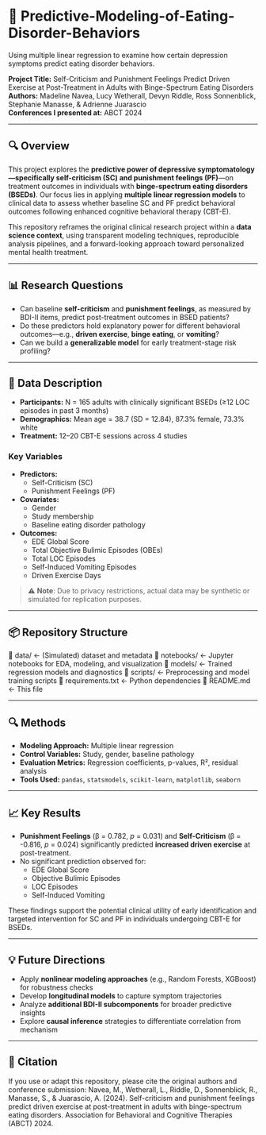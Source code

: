 # 🧠 Predictive-Modeling-of-Eating-Disorder-Behaviors
Using multiple linear regression to examine how certain depression symptoms predict eating disorder behaviors.

**Project Title:** Self-Criticism and Punishment Feelings Predict Driven Exercise at Post-Treatment in Adults with Binge-Spectrum Eating Disorders  
**Authors:** Madeline Navea, Lucy Wetherall, Devyn Riddle, Ross Sonnenblick, Stephanie Manasse, & Adrienne Juarascio  
**Conferences I presented at:** ABCT 2024

---

## 🔍 Overview

This project explores the **predictive power of depressive symptomatology—specifically self-criticism (SC) and punishment feelings (PF)**—on treatment outcomes in individuals with **binge-spectrum eating disorders (BSEDs)**. Our focus lies in applying **multiple linear regression models** to clinical data to assess whether baseline SC and PF predict behavioral outcomes following enhanced cognitive behavioral therapy (CBT-E).

This repository reframes the original clinical research project within a **data science context**, using transparent modeling techniques, reproducible analysis pipelines, and a forward-looking approach toward personalized mental health treatment.

---

## 📊 Research Questions

- Can baseline **self-criticism** and **punishment feelings**, as measured by BDI-II items, predict post-treatment outcomes in BSED patients?
- Do these predictors hold explanatory power for different behavioral outcomes—e.g., **driven exercise**, **binge eating**, or **vomiting**?
- Can we build a **generalizable model** for early treatment-stage risk profiling?

---

## 🧠 Data Description

- **Participants:** N = 165 adults with clinically significant BSEDs (≥12 LOC episodes in past 3 months)
- **Demographics:** Mean age = 38.7 (SD = 12.84), 87.3% female, 73.3% white
- **Treatment:** 12–20 CBT-E sessions across 4 studies

### Key Variables

- **Predictors:**
  - Self-Criticism (SC)
  - Punishment Feelings (PF)
- **Covariates:**
  - Gender
  - Study membership
  - Baseline eating disorder pathology
- **Outcomes:**
  - EDE Global Score
  - Total Objective Bulimic Episodes (OBEs)
  - Total LOC Episodes
  - Self-Induced Vomiting Episodes
  - Driven Exercise Days

> ⚠️ **Note**: Due to privacy restrictions, actual data may be synthetic or simulated for replication purposes.

---

## 📦 Repository Structure
📁 data/ <- (Simulated) dataset and metadata
📁 notebooks/ <- Jupyter notebooks for EDA, modeling, and visualization
📁 models/ <- Trained regression models and diagnostics
📁 scripts/ <- Preprocessing and model training scripts
📄 requirements.txt <- Python dependencies
📄 README.md <- This file

---

## 🔍 Methods

- **Modeling Approach:** Multiple linear regression
- **Control Variables:** Study, gender, baseline pathology
- **Evaluation Metrics:** Regression coefficients, p-values, R², residual analysis
- **Tools Used:** `pandas`, `statsmodels`, `scikit-learn`, `matplotlib`, `seaborn`

---

## 📈 Key Results

- **Punishment Feelings** (β = 0.782, *p* = 0.031) and **Self-Criticism** (β = -0.816, *p* = 0.024) significantly predicted **increased driven exercise** at post-treatment.
- No significant prediction observed for:
  - EDE Global Score
  - Objective Bulimic Episodes
  - LOC Episodes
  - Self-Induced Vomiting

These findings support the potential clinical utility of early identification and targeted intervention for SC and PF in individuals undergoing CBT-E for BSEDs.

---

## 💡 Future Directions

- Apply **nonlinear modeling approaches** (e.g., Random Forests, XGBoost) for robustness checks
- Develop **longitudinal models** to capture symptom trajectories
- Analyze **additional BDI-II subcomponents** for broader predictive insights
- Explore **causal inference** strategies to differentiate correlation from mechanism

---

## 📜 Citation

If you use or adapt this repository, please cite the original authors and conference submission:
Navea, M., Wetherall, L., Riddle, D., Sonnenblick, R., Manasse, S., & Juarascio, A. (2024). Self-criticism and punishment feelings predict driven exercise at post-treatment in adults with binge-spectrum eating disorders. Association for Behavioral and Cognitive Therapies (ABCT) 2024.
